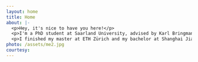 ```yaml
---
layout: home
title: Home
about: |-
  <p>Hey, it's nice to have you here!</p>
  <p>I'm a PhD student at Saarland University, advised by Karl Bringmann. My interest lies in randomised and combinatorial algorithms. I had worked on Markov Chain Monte Carlo, Satisfiability, and Exact Matching. But as is often the case, the past is a biased estimator for the future.</p>
  <p>I finished my master at ETH Zürich and my bachelor at Shanghai Jiao Tong University. I was fortunate to be supervised by Nicolas El Maalouly, Bernd Gärtner, Dominik Scheder and Chihao Zhang.</p>
photo: /assets/me2.jpg
courtesy:
---
```

